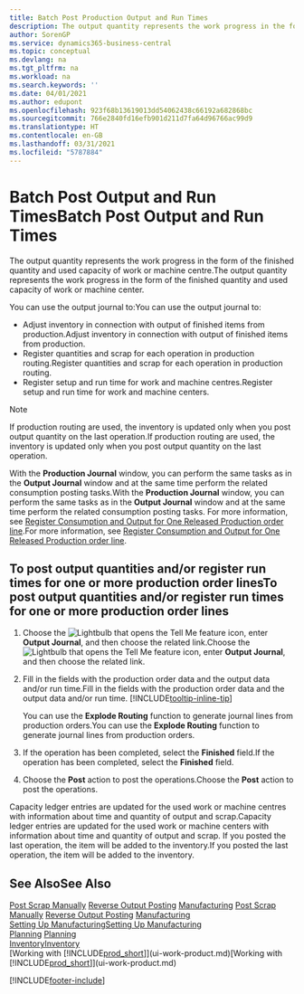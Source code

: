 ```yaml
---
title: Batch Post Production Output and Run Times
description: The output quantity represents the work progress in the form of the finished quantity and used capacity of work or machine centre.
author: SorenGP
ms.service: dynamics365-business-central
ms.topic: conceptual
ms.devlang: na
ms.tgt_pltfrm: na
ms.workload: na
ms.search.keywords: ''
ms.date: 04/01/2021
ms.author: edupont
ms.openlocfilehash: 923f68b13619013dd54062438c66192a682868bc
ms.sourcegitcommit: 766e2840fd16efb901d211d7fa64d96766ac99d9
ms.translationtype: HT
ms.contentlocale: en-GB
ms.lasthandoff: 03/31/2021
ms.locfileid: "5787884"
---
```

# <a name="batch-post-output-and-run-times"></a><span data-ttu-id="501cf-103">Batch Post Output and Run Times</span><span class="sxs-lookup"><span data-stu-id="501cf-103">Batch Post Output and Run Times</span></span>
<span data-ttu-id="501cf-104">The output quantity represents the work progress in the form of the finished quantity and used capacity of work or machine centre.</span><span class="sxs-lookup"><span data-stu-id="501cf-104">The output quantity represents the work progress in the form of the finished quantity and used capacity of work or machine center.</span></span>

<span data-ttu-id="501cf-105">You can use the output journal to:</span><span class="sxs-lookup"><span data-stu-id="501cf-105">You can use the output journal to:</span></span>
*  <span data-ttu-id="501cf-106">Adjust inventory in connection with output of finished items from production.</span><span class="sxs-lookup"><span data-stu-id="501cf-106">Adjust inventory in connection with output of finished items from production.</span></span>
*  <span data-ttu-id="501cf-107">Register quantities and scrap for each operation in production routing.</span><span class="sxs-lookup"><span data-stu-id="501cf-107">Register quantities and scrap for each operation in production routing.</span></span>
*  <span data-ttu-id="501cf-108">Register setup and run time for work and machine centres.</span><span class="sxs-lookup"><span data-stu-id="501cf-108">Register setup and run time for work and machine centers.</span></span>

> [!NOTE]
> <span data-ttu-id="501cf-109">If production routing are used, the inventory is updated only when you post output quantity on the last operation.</span><span class="sxs-lookup"><span data-stu-id="501cf-109">If production routing are used, the inventory is updated only when you post output quantity on the last operation.</span></span>

<span data-ttu-id="501cf-110">With the **Production Journal** window, you can perform the same tasks as in the **Output Journal** window and at the same time perform the related consumption posting tasks.</span><span class="sxs-lookup"><span data-stu-id="501cf-110">With the **Production Journal** window, you can perform the same tasks as in the **Output Journal** window and at the same time perform the related consumption posting tasks.</span></span> <span data-ttu-id="501cf-111">For more information, see [Register Consumption and Output for One Released Production order line](production-how-to-register-consumption-and-output.md).</span><span class="sxs-lookup"><span data-stu-id="501cf-111">For more information, see [Register Consumption and Output for One Released Production order line](production-how-to-register-consumption-and-output.md).</span></span>

## <a name="to-post-output-quantities-andor-register-run-times-for-one-or-more-production-order-lines"></a><span data-ttu-id="501cf-112">To post output quantities and/or register run times for one or more production order lines</span><span class="sxs-lookup"><span data-stu-id="501cf-112">To post output quantities and/or register run times for one or more production order lines</span></span>
1. <span data-ttu-id="501cf-113">Choose the ![Lightbulb that opens the Tell Me feature](media/ui-search/search_small.png "Tell me what you want to do") icon, enter **Output Journal**, and then choose the related link.</span><span class="sxs-lookup"><span data-stu-id="501cf-113">Choose the ![Lightbulb that opens the Tell Me feature](media/ui-search/search_small.png "Tell me what you want to do") icon, enter **Output Journal**, and then choose the related link.</span></span>  
2. <span data-ttu-id="501cf-114">Fill in the fields with the production order data and the output data and/or run time.</span><span class="sxs-lookup"><span data-stu-id="501cf-114">Fill in the fields with the production order data and the output data and/or run time.</span></span> [!INCLUDE[tooltip-inline-tip](includes/tooltip-inline-tip_md.md)]
  
    <span data-ttu-id="501cf-115">You can use the **Explode Routing** function to generate journal lines from production orders.</span><span class="sxs-lookup"><span data-stu-id="501cf-115">You can use the **Explode Routing** function to generate journal lines from production orders.</span></span>
  
4. <span data-ttu-id="501cf-116">If the operation has been completed, select the **Finished** field.</span><span class="sxs-lookup"><span data-stu-id="501cf-116">If the operation has been completed, select the **Finished** field.</span></span>  
5. <span data-ttu-id="501cf-117">Choose the **Post** action to post the operations.</span><span class="sxs-lookup"><span data-stu-id="501cf-117">Choose the **Post** action to post the operations.</span></span> 
 
<span data-ttu-id="501cf-118">Capacity ledger entries are updated for the used work or machine centres with information about time and quantity of output and scrap.</span><span class="sxs-lookup"><span data-stu-id="501cf-118">Capacity ledger entries are updated for the used work or machine centers with information about time and quantity of output and scrap.</span></span> <span data-ttu-id="501cf-119">If you posted the last operation, the item will be added to the inventory.</span><span class="sxs-lookup"><span data-stu-id="501cf-119">If you posted the last operation, the item will be added to the inventory.</span></span> 

## <a name="see-also"></a><span data-ttu-id="501cf-120">See Also</span><span class="sxs-lookup"><span data-stu-id="501cf-120">See Also</span></span>  
<span data-ttu-id="501cf-121">[Post Scrap Manually](production-how-to-post-scrap.md)
[Reverse Output Posting](production-how-to-reverse-output-posting.md)
[Manufacturing](production-manage-manufacturing.md)  </span><span class="sxs-lookup"><span data-stu-id="501cf-121">[Post Scrap Manually](production-how-to-post-scrap.md)
[Reverse Output Posting](production-how-to-reverse-output-posting.md)
[Manufacturing](production-manage-manufacturing.md)  </span></span>  
[<span data-ttu-id="501cf-122">Setting Up Manufacturing</span><span class="sxs-lookup"><span data-stu-id="501cf-122">Setting Up Manufacturing</span></span>](production-configure-production-processes.md)  
<span data-ttu-id="501cf-123">[Planning](production-planning.md)    </span><span class="sxs-lookup"><span data-stu-id="501cf-123">[Planning](production-planning.md)    </span></span>  
[<span data-ttu-id="501cf-124">Inventory</span><span class="sxs-lookup"><span data-stu-id="501cf-124">Inventory</span></span>](inventory-manage-inventory.md)  
<span data-ttu-id="501cf-125">[Working with [!INCLUDE[prod_short](includes/prod_short.md)]](ui-work-product.md)</span><span class="sxs-lookup"><span data-stu-id="501cf-125">[Working with [!INCLUDE[prod_short](includes/prod_short.md)]](ui-work-product.md)</span></span>


[!INCLUDE[footer-include](includes/footer-banner.md)]
